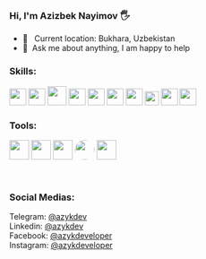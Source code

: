 ### Hi, I'm Azizbek Nayimov 🖐

- 📍 &nbsp; Current location: Bukhara, Uzbekistan
- 📝&nbsp; Ask me about anything, I am happy to help

### Skills:
<code><img src="https://cdn.icon-icons.com/icons2/2107/PNG/512/file_type_html_icon_130541.png" width="30px" /></code>
<code><img src="https://cdn.icon-icons.com/icons2/2107/PNG/512/file_type_css_icon_130661.png" width="30px" /></code>
<code><img src="https://upload.wikimedia.org/wikipedia/commons/thumb/b/b2/Bootstrap_logo.svg/800px-Bootstrap_logo.svg.png" width="34px" /></code>
<code><img src="https://cdn.icon-icons.com/icons2/2107/PNG/512/file_type_sass_icon_130182.png" width="30px" /></code>
<code><img src="https://cdn.icon-icons.com/icons2/2107/PNG/512/file_type_js_official_icon_130509.png" width="30px" /></code>
<code><img src="https://cdn.icon-icons.com/icons2/2107/PNG/512/file_type_vue_icon_130078.png" width="30px" /></code>
<code><img src="https://icons.veryicon.com/png/o/business/vscode-program-item-icon/vuex-store.png" width="30px" /></code>
<code><img src="https://static-00.iconduck.com/assets.00/vuetify-icon-896x1024-0t98ujrv.png" width="25px" /></code>
<code><img src="https://cdn.icon-icons.com/icons2/2107/PNG/512/file_type_tailwind_icon_130128.png" width="30px" /></code>
<code><img src="https://cdn.icon-icons.com/icons2/2415/PNG/512/react_original_logo_icon_146374.png" width="30px" /></code>

### Tools:
<code><img src="https://cdn.icon-icons.com/icons2/2107/PNG/512/file_type_vscode_icon_130084.png" width="35" /></code>
<code><img src="https://cdn.icon-icons.com/icons2/1907/PNG/512/iconfinder-stackoverflow-4555866_121359.png" width="35" /></code>
<code><img src="https://cdn.icon-icons.com/icons2/2107/PNG/512/file_type_git_icon_130581.png" width="35" /></code>
<code><img src="https://github.githubassets.com/assets/GitHub-Mark-ea2971cee799.png" width="35" style="border-radius: 50%;" /></code>
<code><img src="https://cdn.icon-icons.com/icons2/2407/PNG/512/docker_icon_146192.png" width="35" /></code>

<br />

### Social Medias:
Telegram: <a href="https://t.me/azykdev">@azykdev</a> <br />
Linkedin: <a href="www.linkedin.com/in/azykdev">@azykdev</a> <br />
Facebook: <a href="https://www.facebook.com/azykdeveloper">@azykdeveloper</a> <br />
Instagram: <a href="https://www.instagram.com/azykdeveloper/">@azykdeveloper</a> <br />

  

